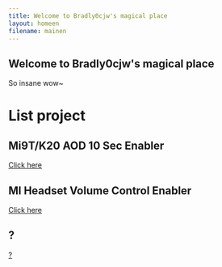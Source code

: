 ```yaml
---
title: Welcome to Bradly0cjw's magical place
layout: homeen
filename: mainen
--- 
```


## Welcome to Bradly0cjw's magical place

So insane wow~

# List project

## Mi9T/K20 AOD 10 Sec Enabler

[Click here](https://bradly0cjw.github.io/Mi9T-K20-AOD-10-sec-enabler/en)

## MI Headset Volume Control Enabler

[Click here](https://bradly0cjw.github.io/Mi-headset-Volume-control-enabler/en)

## ?

[?](https://bradly0cjw.github.io/0)
